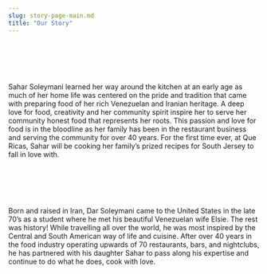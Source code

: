 ```yaml
---
slug: story-page-main.md
title: "Our Story"
---
```


<br>
<br>
<br>
<br>

Sahar Soleymani learned her way around the kitchen at an early age as much of her home life was centered on the pride and tradition that came with preparing food of her rich Venezuelan and Iranian heritage. A deep love for food, creativity and her community spirit inspire her to serve her community honest food that represents her roots. This passion and love for food is in the bloodline as her family has been in the restaurant business and serving the community for over 40 years. For the first
time ever, at Que Ricas, Sahar will be cooking her family’s prized recipes for South Jersey to fall in love with.

<br>
<br>
<br>
<br>

Born and raised in Iran, Dar Soleymani came to the United States in the late 70’s as a student where he met his beautiful Venezuelan wife Elsie. The rest was history! While travelling all over the world, he was most inspired by the Central and South American way of life and cuisine. After over 40 years in the food industry operating upwards of 70 restaurants, bars, and nightclubs, he has partnered with his daughter Sahar to pass along his expertise and continue to do what he does, cook with love.